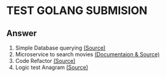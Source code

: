 # TEST GOLANG SUBMISION

## Answer
1. Simple Database querying [(Source)](https://github.com/undercode99/test-golang-submision/blob/main/1_answer_db_query.sql)
2. Microservice to search movies [(Documentaion & Source)](https://github.com/undercode99/test-golang-submision/tree/main/2_answer_microservice)
3. Code Refactor [(Source)](https://github.com/undercode99/test-golang-submision/blob/main/3_answer_refactor.go)
4. Logic test Anagram [(Source)](https://github.com/undercode99/test-golang-submision/blob/main/4_answer_logic_test_anagram.go)



